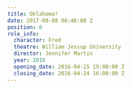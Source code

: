 ```yaml
---
title: Oklahoma!
date: 2017-09-08 06:46:00 Z
position: 6
role_info:
  character: Fred
  theatre: William Jessup University
  director: Jennifer Martin
  year: 2016
  opening_date: 2016-04-15 19:00:00 Z
  closing_date: 2016-04-24 16:00:00 Z
---
```


